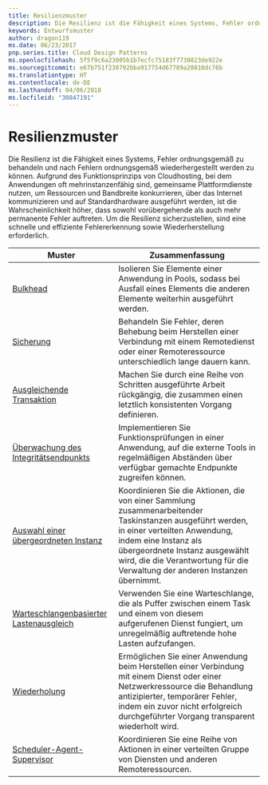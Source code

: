 ```yaml
---
title: Resilienzmuster
description: Die Resilienz ist die Fähigkeit eines Systems, Fehler ordnungsgemäß zu behandeln und nach Fehlern ordnungsgemäß wiederhergestellt werden zu können. Aufgrund des Funktionsprinzips von Cloudhosting, bei dem Anwendungen oft mehrinstanzenfähig sind, gemeinsame Plattformdienste nutzen, um Ressourcen und Bandbreite konkurrieren, über das Internet kommunizieren und auf Standardhardware ausgeführt werden, ist die Wahrscheinlichkeit höher, dass sowohl vorübergehende als auch mehr permanente Fehler auftreten. Um die Resilienz sicherzustellen, sind eine schnelle und effiziente Fehlererkennung sowie Wiederherstellung erforderlich.
keywords: Entwurfsmuster
author: dragon119
ms.date: 06/23/2017
pnp.series.title: Cloud Design Patterns
ms.openlocfilehash: 5f5f9c6a23005b1b7ecfc75183f7730823de922e
ms.sourcegitcommit: e67b751f230792bba917754d67789a20810dc76b
ms.translationtype: HT
ms.contentlocale: de-DE
ms.lasthandoff: 04/06/2018
ms.locfileid: "30847191"
---
```

# <a name="resiliency-patterns"></a>Resilienzmuster

Die Resilienz ist die Fähigkeit eines Systems, Fehler ordnungsgemäß zu behandeln und nach Fehlern ordnungsgemäß wiederhergestellt werden zu können. Aufgrund des Funktionsprinzips von Cloudhosting, bei dem Anwendungen oft mehrinstanzenfähig sind, gemeinsame Plattformdienste nutzen, um Ressourcen und Bandbreite konkurrieren, über das Internet kommunizieren und auf Standardhardware ausgeführt werden, ist die Wahrscheinlichkeit höher, dass sowohl vorübergehende als auch mehr permanente Fehler auftreten. Um die Resilienz sicherzustellen, sind eine schnelle und effiziente Fehlererkennung sowie Wiederherstellung erforderlich.


|                            Muster                             |                                                                                                      Zusammenfassung                                                                                                       |
|----------------------------------------------------------------|--------------------------------------------------------------------------------------------------------------------------------------------------------------------------------------------------------------------|
|                   [Bulkhead](../bulkhead.md)                   |                                                     Isolieren Sie Elemente einer Anwendung in Pools, sodass bei Ausfall eines Elements die anderen Elemente weiterhin ausgeführt werden.                                                      |
|            [Sicherung](../circuit-breaker.md)            |                                                  Behandeln Sie Fehler, deren Behebung beim Herstellen einer Verbindung mit einem Remotedienst oder einer Remoteressource unterschiedlich lange dauern kann.                                                   |
|   [Ausgleichende Transaktion](../compensating-transaction.md)   |                                                      Machen Sie durch eine Reihe von Schritten ausgeführte Arbeit rückgängig, die zusammen einen letztlich konsistenten Vorgang definieren.                                                       |
| [Überwachung des Integritätsendpunkts](../health-endpoint-monitoring.md) |                                            Implementieren Sie Funktionsprüfungen in einer Anwendung, auf die externe Tools in regelmäßigen Abständen über verfügbar gemachte Endpunkte zugreifen können.                                            |
|            [Auswahl einer übergeordneten Instanz](../leader-election.md)            | Koordinieren Sie die Aktionen, die von einer Sammlung zusammenarbeitender Taskinstanzen ausgeführt werden, in einer verteilten Anwendung, indem eine Instanz als übergeordnete Instanz ausgewählt wird, die die Verantwortung für die Verwaltung der anderen Instanzen übernimmt. |
|  [Warteschlangenbasierter Lastenausgleich](../queue-based-load-leveling.md)  |                                            Verwenden Sie eine Warteschlange, die als Puffer zwischen einem Task und einem von diesem aufgerufenen Dienst fungiert, um unregelmäßig auftretende hohe Lasten aufzufangen.                                             |
|                      [Wiederholung](../retry.md)                      |             Ermöglichen Sie einer Anwendung beim Herstellen einer Verbindung mit einem Dienst oder einer Netzwerkressource die Behandlung antizipierter, temporärer Fehler, indem ein zuvor nicht erfolgreich durchgeführter Vorgang transparent wiederholt wird.             |
| [Scheduler-Agent-Supervisor](../scheduler-agent-supervisor.md) |                                                            Koordinieren Sie eine Reihe von Aktionen in einer verteilten Gruppe von Diensten und anderen Remoteressourcen.                                                            |

